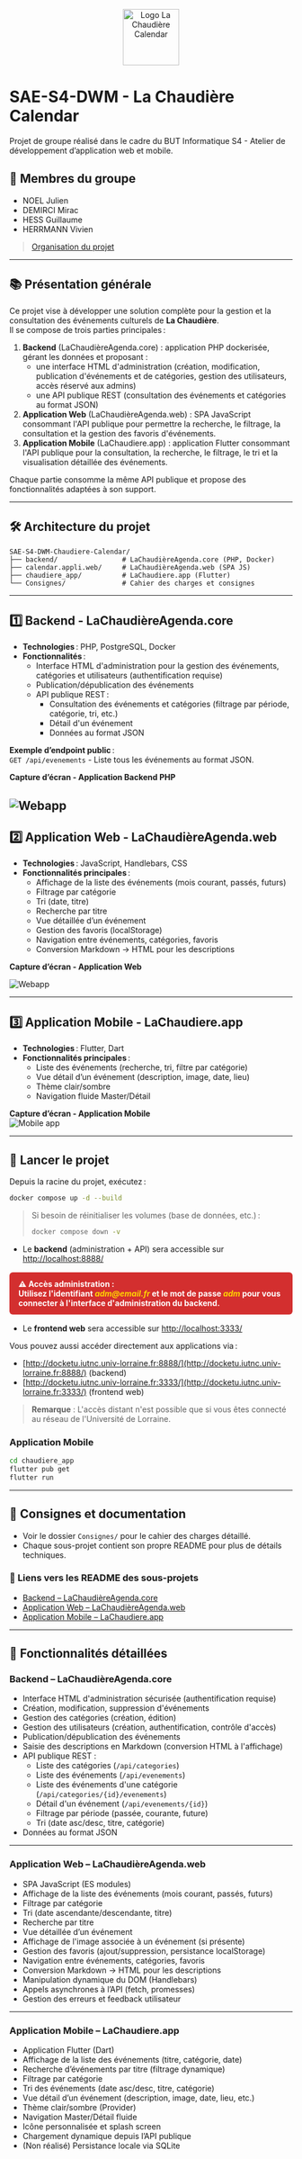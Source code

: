 <p align="center">
  <img src="./images/logo.png" alt="Logo La Chaudière Calendar" width="100"/>
</p>

# SAE-S4-DWM - La Chaudière Calendar

Projet de groupe réalisé dans le cadre du BUT Informatique S4 - Atelier de développement d’application web et mobile.

## 👥 Membres du groupe

- NOEL Julien
- DEMIRCI Mirac
- HESS Guillaume
- HERRMANN Vivien

> [Organisation du projet](https://github.com/users/juliennoel22/projects/4)

---

## 📚 Présentation générale

Ce projet vise à développer une solution complète pour la gestion et la consultation des événements culturels de **La Chaudière**.  
Il se compose de trois parties principales :

1. **Backend** (LaChaudièreAgenda.core) : application PHP dockerisée, gérant les données et proposant :
   - une interface HTML d'administration (création, modification, publication d'événements et de catégories, gestion des utilisateurs, accès réservé aux admins)
   - une API publique REST (consultation des événements et catégories au format JSON)
2. **Application Web** (LaChaudièreAgenda.web) : SPA JavaScript consommant l'API publique pour permettre la recherche, le filtrage, la consultation et la gestion des favoris d'événements.
3. **Application Mobile** (LaChaudiere.app) : application Flutter consommant l'API publique pour la consultation, la recherche, le filtrage, le tri et la visualisation détaillée des événements.

Chaque partie consomme la même API publique et propose des fonctionnalités adaptées à son support.

---

## 🛠️ Architecture du projet

```
SAE-S4-DWM-Chaudiere-Calendar/
├── backend/                # LaChaudièreAgenda.core (PHP, Docker)
├── calendar.appli.web/     # LaChaudièreAgenda.web (SPA JS)
├── chaudiere_app/          # LaChaudiere.app (Flutter)
└── Consignes/              # Cahier des charges et consignes
```

---

## 1️⃣ Backend - LaChaudièreAgenda.core

- **Technologies** : PHP, PostgreSQL, Docker
- **Fonctionnalités** :
  - Interface HTML d'administration pour la gestion des événements, catégories et utilisateurs (authentification requise)
  - Publication/dépublication des événements
  - API publique REST :
    - Consultation des événements et catégories (filtrage par période, catégorie, tri, etc.)
    - Détail d'un événement
    - Données au format JSON

**Exemple d’endpoint public** :  
`GET /api/evenements` - Liste tous les événements au format JSON.

**Capture d’écran - Application Backend PHP** 
 
![Webapp](https://github.com/user-attachments/assets/ef742770-b92d-4b9f-bcb0-b7a277211f3f)
---

## 2️⃣ Application Web - LaChaudièreAgenda.web

- **Technologies** : JavaScript, Handlebars, CSS
- **Fonctionnalités principales** :
  - Affichage de la liste des événements (mois courant, passés, futurs)
  - Filtrage par catégorie
  - Tri (date, titre)
  - Recherche par titre
  - Vue détaillée d’un événement
  - Gestion des favoris (localStorage)
  - Navigation entre événements, catégories, favoris
  - Conversion Markdown → HTML pour les descriptions

**Capture d’écran - Application Web**
  
![Webapp](./images/front-js-screen.png)

---

## 3️⃣ Application Mobile - LaChaudiere.app

- **Technologies** : Flutter, Dart
- **Fonctionnalités principales** :
  - Liste des événements (recherche, tri, filtre par catégorie)
  - Vue détail d’un événement (description, image, date, lieu)
  - Thème clair/sombre
  - Navigation fluide Master/Détail

**Capture d’écran - Application Mobile**  
![Mobile app](./images/)

---

## 🚀 Lancer le projet

Depuis la racine du projet, exécutez :

```bash
docker compose up -d --build
```

> Si besoin de réinitialiser les volumes (base de données, etc.) :
>
> ```bash
> docker compose down -v
> ```

- Le **backend** (administration + API) sera accessible sur [http://localhost:8888/](http://localhost:8888/)

<div style="background-color: #d32f2f; color: white; padding: 12px 16px; border-radius: 6px; font-weight: bold; margin: 16px 0;">
⚠️ Accès administration :<br>
Utilisez l'identifiant <span style="color: #ffd600; font-style: italic;">adm@email.fr</span> et le mot de passe <span style="color: #ffd600; font-style: italic;">adm</span> pour vous connecter à l'interface d'administration du backend.
</div>

- Le **frontend web** sera accessible sur [http://localhost:3333/](http://localhost:3333/)

Vous pouvez aussi accéder directement aux applications via :
- [http://docketu.iutnc.univ-lorraine.fr:8888/](http://docketu.iutnc.univ-lorraine.fr:8888/) (backend)
- [http://docketu.iutnc.univ-lorraine.fr:3333/](http://docketu.iutnc.univ-lorraine.fr:3333/) (frontend web)

> **Remarque** : L'accès distant n'est possible que si vous êtes connecté au réseau de l'Université de Lorraine.

### Application Mobile

```bash
cd chaudiere_app
flutter pub get
flutter run
```

---

## 📄 Consignes et documentation

- Voir le dossier `Consignes/` pour le cahier des charges détaillé.
- Chaque sous-projet contient son propre README pour plus de détails techniques.
### 📄 Liens vers les README des sous-projets

- [Backend – LaChaudièreAgenda.core](./calendar.appli/README.md)
- [Application Web – LaChaudièreAgenda.web](./calendar.appli.web/README.md)
- [Application Mobile – LaChaudiere.app](./chaudiere_app/README.md)
---

## 📝 Fonctionnalités détaillées

### Backend – LaChaudièreAgenda.core

- Interface HTML d'administration sécurisée (authentification requise)
- Création, modification, suppression d'événements
- Gestion des catégories (création, édition)
- Gestion des utilisateurs (création, authentification, contrôle d'accès)
- Publication/dépublication des événements
- Saisie des descriptions en Markdown (conversion HTML à l'affichage)
- API publique REST :
  - Liste des catégories (`/api/categories`)
  - Liste des événements (`/api/evenements`)
  - Liste des événements d'une catégorie (`/api/categories/{id}/evenements`)
  - Détail d'un événement (`/api/evenements/{id}`)
  - Filtrage par période (passée, courante, future)
  - Tri (date asc/desc, titre, catégorie)
- Données au format JSON

---

### Application Web – LaChaudièreAgenda.web

- SPA JavaScript (ES modules)
- Affichage de la liste des événements (mois courant, passés, futurs)
- Filtrage par catégorie
- Tri (date ascendante/descendante, titre)
- Recherche par titre
- Vue détaillée d’un événement
- Affichage de l'image associée à un événement (si présente)
- Gestion des favoris (ajout/suppression, persistance localStorage)
- Navigation entre événements, catégories, favoris
- Conversion Markdown → HTML pour les descriptions
- Manipulation dynamique du DOM (Handlebars)
- Appels asynchrones à l’API (fetch, promesses)
- Gestion des erreurs et feedback utilisateur

---

### Application Mobile – LaChaudiere.app

- Application Flutter (Dart)
- Affichage de la liste des événements (titre, catégorie, date)
- Recherche d’événements par titre (filtrage dynamique)
- Filtrage par catégorie
- Tri des événements (date asc/desc, titre, catégorie)
- Vue détail d’un événement (description, image, date, lieu, etc.)
- Thème clair/sombre (Provider)
- Navigation Master/Détail fluide
- Icône personnalisée et splash screen
- Chargement dynamique depuis l’API publique
- (Non réalisé) Persistance locale via SQLite